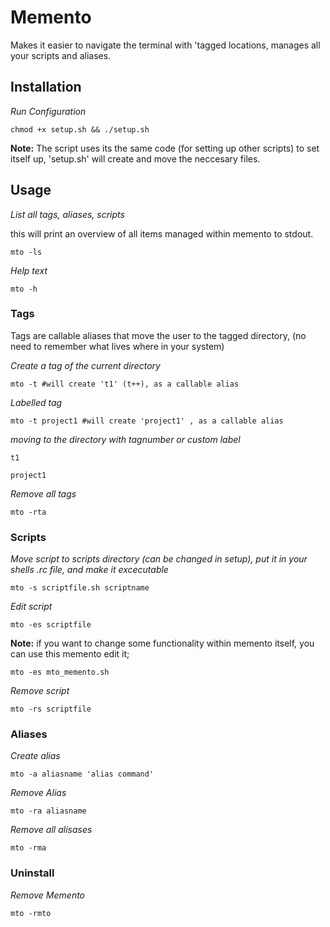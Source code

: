 # Memento

Makes it easier to navigate the terminal with 'tagged locations, manages all your scripts and aliases.

## Installation 

*Run Configuration*
```shell
chmod +x setup.sh && ./setup.sh
```

**Note:** The script uses its the same code (for setting up other scripts) to set itself up, 'setup.sh' will create and move the neccesary files. 

## Usage

*List all tags, aliases, scripts*

this will print an overview of all items managed within memento to stdout. 

```shell
mto -ls
```

*Help text*
```shell
mto -h
```

### Tags
Tags are callable aliases that move the user to the tagged directory, (no need to remember what lives where in your system)

*Create a tag of the current directory*
```shell
mto -t #will create 't1' (t++), as a callable alias
```
*Labelled tag*
```shell
mto -t project1 #will create 'project1' , as a callable alias
```
*moving to the directory with tagnumber or custom label*
```shell
t1
```
```shell
project1
```

*Remove all tags*
```shell
mto -rta
```

### Scripts
*Move script to scripts directory (can be changed in setup), put it in your shells .rc file, and make it excecutable*
```shell
mto -s scriptfile.sh scriptname
```
*Edit script*
```shell
mto -es scriptfile
```

**Note:** if you want to change some functionality within memento itself, you can use this memento edit it;
```shell
mto -es mto_memento.sh
```

*Remove script*
```shell
mto -rs scriptfile
```


### Aliases
*Create alias*
```shell
mto -a aliasname 'alias command'
```
*Remove Alias*
```shell
mto -ra aliasname
```
*Remove all alisases*
```shell
mto -rma
```
### Uninstall
*Remove Memento*
```shell
mto -rmto
```


